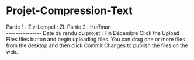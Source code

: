 # Projet-Compression-Text
Partie 1 : Ziv-Lempel : ZL Partie 2 : Huffman  
--------------- Date du rendu du projet : Fin Décembre 
Click the Upload Files files button and begin uploading files. You can drag one or more files from the desktop and then click Commit Changes to publish the files on the web. 
